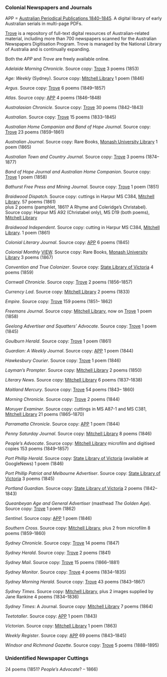 ### **Colonial Newspapers and Journals**
APP = [Australian Periodical Publications 1840–1845](http://www.nla.gov.au/ferg/). A digital library of early Australian serials in multi-page PDFs.

[Trove](http://trove.nla.gov.au) is a repository of full-text digital resources of Australian-related material, including more than 700 newspapers scanned for the Australian Newspapers Digitisation Program. Trove is managed by the National Library of Australia and is continually expanding. 

Both the *APP* and *Trove* are freely available online.

*Adelaide Morning Chronicle*. Source copy: [Trove](http://trove.nla.gov.au)
3 poems (1853)

*Age: Weekly* (Sydney). Source copy: [Mitchell Library](http://library.sl.nsw.gov.au) 
1 poem (1846)

*Argus*. Source copy: [Trove](http://trove.nla.gov.au)
6 poems (1849–1857)

*Atlas*. Source copy: [APP](http://www.nla.gov.au/ferg/)
4 poems (1846–1848)

*Australasian Chronicle*. Source copy: [Trove](http://trove.nla.gov.au)
30 poems (1842–1843)

*Australian*. Source copy: [Trove](http://trove.nla.gov.au)
15 poems (1833–1845)

*Australian Home Companion and Band of Hope Journal*. Source copy: [Trove](http://trove.nla.gov.au)
23 poems (1859–1861)

*Australian Journal*. Source copy: Rare Books, [Monash University Library](http://www.monash.edu/library)
1 poem (1865)

*Australian Town and Country Journal*. Source copy: [Trove](http://trove.nla.gov.au)
3 poems (1874–1877)

*Band of Hope Journal and Australian Home Companion*. Source copy: [Trove](http://trove.nla.gov.au)
1 poem (1858)

*Bathurst Free Press and Mining Journal*. Source copy: [Trove](http://trove.nla.gov.au)
1 poem (1851)

*Braidwood Dispatch*. Source copy: cuttings in Harpur MS C384, [Mitchell Library](http://www.sl.nsw.gov.au/about/collections/mitchell.html).
57 poems (1861)<br>
plus 2 poems (pamphlet, 1861? A Rhyme and Coleridge’s Christabel). Source copy: Harpur MS A92 (Christabel only), MS D19 (both poems), [Mitchell Library](http://www.sl.nsw.gov.au/about/collections/mitchell.html)

*Braidwood Independent*. Source copy: cutting in Harpur MS C384, [Mitchell Library](http://www.sl.nsw.gov.au/about/collections/mitchell.html).
1 poem (1861)

*Colonial Literary Journal*. Source copy: [APP](http://www.nla.gov.au/ferg/)
6 poems (1845)

*Colonial Monthly* [VIEW](/harpur/msviewer?docid=english/harpur/CM). Source copy: Rare Books, [Monash University Library](http://www.monash.edu/library)
3 poems (1867)

*Convention and True Colonizer*. Source copy: [State Library of Victoria](http://www.slv.vic.gov.au/)
4 poems (1859)

*Cornwall Chronicle*. Source copy: [Trove](http://trove.nla.gov.au)
2 poems (1856–1857)

*Currency Lad*. Source copy: [Mitchell Library](http://www.sl.nsw.gov.au/about/collections/mitchell.html)
2 poems (1833)

*Empire*. Source copy: [Trove](http://trove.nla.gov.au)
159 poems (1851– 1862)

*Freemans Journal*. Source copy: [Mitchell Library](http://www.sl.nsw.gov.au/about/collections/mitchell.html), now on [Trove](http://trove.nla.gov.au)
1 poem (1858)

*Geelong Advertiser and Squatters’ Advocate*. Source copy: [Trove](http://trove.nla.gov.au)
1 poem (1845)

*Goulburn Herald*. Source copy: [Trove](http://trove.nla.gov.au)
1 poem (1861)

*Guardian: A Weekly Journal*. Source copy: [APP](http://www.nla.gov.au/ferg/)
1 poem (1844)

*Hawkesbury Courier*. Source copy: [Trove](http://trove.nla.gov.au)
1 poem (1846)

*Layman’s Prompter*. Source copy: [Mitchell Library](http://www.sl.nsw.gov.au/about/collections/mitchell.html)
2 poems (1850)

*Literary News*. Source copy: [Mitchell Library](http://www.sl.nsw.gov.au/about/collections/mitchell.html)
6 poems (1837–1838)

*Maitland Mercury*. Source copy: [Trove](http://trove.nla.gov.au)
54 poems (1843– 1860)

*Morning Chronicle*. Source copy: [Trove](http://trove.nla.gov.au)
2 poems (1844)

*Moruyer Examiner*. Source copy: cuttings in MS A87-1 and MS C381, [Mitchell Library](http://www.sl.nsw.gov.au/about/collections/mitchell.html)
21  poems (1865–1870)

*Parramatta Chronicle*. Source copy: [APP](http://www.nla.gov.au/ferg/)
1 poem (1844)

*Penny Saturday Journal*. Source copy: [Mitchell Library](http://www.sl.nsw.gov.au/about/collections/mitchell.html)
8 poems (1846)

*People’s Advocate*. Source copy: [Mitchell Library](http://www.sl.nsw.gov.au/about/collections/mitchell.html) microfilm and digitised copies
153 poems (1849–1857)

*Port Phillip Herald*. Source copy: [State Library of Victoria](http://www.slv.vic.gov.au/) (available at GoogleNews)
1 poem (1846)

*Port Phillip Patriot and Melbourne Advertiser*. Source copy: [State Library of Victoria](http://www.slv.vic.gov.au/)
3 poems (1845)

*Portland Guardian*. Source copy: [State Library of Victoria](http://www.slv.vic.gov.au/)
2 poems (1842–1843)

*Queanbeyan Age and General Advertiser* (masthead *The Golden Age*). Source copy: [Trove](http://trove.nla.gov.au)
1 poem (1862)

*Sentinel*. Source copy: [APP](http://www.nla.gov.au/ferg/)
1 poem (1846)

*Southern Cross*. Source copy: [Mitchell Library](http://www.sl.nsw.gov.au/about/collections/mitchell.html), plus 2 from microfilm
8 poems (1859–1860)

*Sydney Chronicle*. Source copy: [Trove](http://trove.nla.gov.au)
14 poems (1847)

*Sydney Herald*. Source copy: [Trove](http://trove.nla.gov.au)
2 poems (1841)

*Sydney Mail*. Source copy: [Trove](http://trove.nla.gov.au)
15 poems (1866–1881)

*Sydney Monitor*. Source copy: [Trove](http://trove.nla.gov.au)
4 poems (1834–1835)

*Sydney Morning Herald*. Source copy: [Trove](http://trove.nla.gov.au)
43 poems (1843–1867)

*Sydney Times*. Source copy: [Mitchell Library](http://www.sl.nsw.gov.au/about/collections/mitchell.html), plus 2 images supplied by Jane Rankine
4 poems (1834–1836)

*Sydney Times*: A Journal. Source copy: [Mitchell Library](http://www.sl.nsw.gov.au/about/collections/mitchell.html)
7 poems (1864)

*Teetotaller*. Source copy: [APP](http://www.nla.gov.au/ferg/)
1 poem (1843)

*Victorian*. Source copy: [Mitchell Library](http://www.sl.nsw.gov.au/about/collections/mitchell.html)
1 poem (1863)

*Weekly Register*. Source copy: [APP](http://www.nla.gov.au/ferg/)
69 poems (1843–1845)

*Windsor and Richmond Gazette*. Source copy: [Trove](http://trove.nla.gov.au)
5 poems (1888–1895)

### **Unidentified Newspaper Cuttings**
24 poems (1851? *People’s Advocate*? – 1866)

